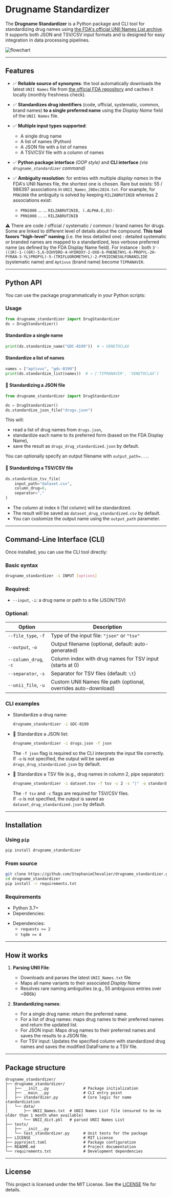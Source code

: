 # Drugname Standardizer

The **Drugname Standardizer** is a Python package and CLI tool for standardizing drug names using [the FDA's official UNII Names List archive](https://precision.fda.gov/uniisearch/archive). It supports both JSON and TSV/CSV input formats and is designed for easy integration in data processing pipelines.

![flowchart](https://raw.githubusercontent.com/StephanieChevalier/drugname_standardizer/main/img/flowchart_alpha.png)

---

## Features

- ✅ **Reliable source of synonyms**: the tool automatically downloads the latest `UNII Names` file from [the official FDA repository](https://precision.fda.gov/uniisearch/archive/latest/UNIIs.zip) and caches it locally (monthly freshness check).

- ✅ **Standardizes drug identifiers** (code, official, systematic, common, brand names) **to a single preferred name** using the *Display Name* field of the `UNII Names` file.

- ✅ **Multiple input types supported**:
   - A single drug name
   - A list of names (Python)
   - A JSON file with a list of names
   - A TSV/CSV file with a column of names

- ✅ **Python package interface** *(OOP style)* and **CLI interface** *(via `drugname_standardizer` command)*

- ✅ **Ambiguity resolution**: for entries with multiple *display names* in the FDA's UNII Names file, the shortest one is chosen. Rare but exists: 55 / 986397 associations in `UNII_Names_20Dec2024.txt`. For example, for `PRN1008` the ambiguity is solved by keeping `RILZABRUTINIB` whereas 2 associations exist:
   - `PRN1008`	...	... `RILZABRUTINIB, (.ALPHA.E,3S)-`
   - `PRN1008`	...	... `RILZABRUTINIB`  

⚠️ There are code / official / systematic / common / brand names for drugs. Some are linked to different level of details about the compound.
**This tool favors "high-level" naming** (i.e. the less detailled one) : detailed systematic or branded names are mapped to a standardized, less verbose preferred name (as defined by the FDA Display Name field). For instance : both `3'-((1R)-1-((6R)-5,6-DIHYDRO-4-HYDROXY-2-OXO-6-PHENETHYL-6-PROPYL-2H-PYRAN-3-YL)PROPYL)-5-(TRIFLUOROMETHYL)-2-PYRIDINESULFONANILIDE` (systematic name) and `Aptivus` (brand name) become `TIPRANAVIR`.

---

## Python API

You can use the package programmatically in your Python scripts:

### Usage

```python
from drugname_standardizer import DrugStandardizer
ds = DrugStandardizer()
```

#### Standardize a single name
```python
print(ds.standardize_name("GDC-0199"))  # → VENETOCLAX
```

#### Standardize a list of names
```python
names = ["aptivus", "gdc-0199"]
print(ds.standardize_list(names))  # → ['TIPRANAVIR', 'VENETOCLAX']
```

#### 📄 Standardizing a JSON file
```python
from drugname_standardizer import DrugStandardizer

ds = DrugStandardizer()
ds.standardize_json_file("drugs.json")
```

This will:

* read a list of drug names from `drugs.json`,
* standardize each name to its preferred form (based on the FDA Display Name),
* save the result as `drugs_drug_standardized.json` by default.

You can optionally specify an output filename with `output_path=...`.

#### 📄 Standardizing a TSV/CSV file

```python
ds.standardize_tsv_file(
    input_path="dataset.csv",
    column_drug=0,
    separator=","
)
```

* The column at index `0` (1st column) will be standardized.
* The result will be saved as `dataset_drug_standardized.csv` by default.
* You can customize the output name using the `output_path` parameter.

---

## Command-Line Interface (CLI)

Once installed, you can use the CLI tool directly:

### Basic syntax

```bash
drugname_standardizer -i INPUT [options]
```

### Required:

* `--input`, `-i`: a drug name or path to a file (JSON/TSV)

### Optional:

| Option                | Description                                                     |
| --------------------- | --------------------------------------------------------------- |
| `--file_type`, `-f`   | Type of the input file: `"json"` or `"tsv"`                     |
| `--output`, `-o`      | Output filename (optional, default: auto-generated)             |
| `--column_drug`, `-c` | Column index with drug names for TSV input (starts at 0)        |
| `--separator`, `-s`   | Separator for TSV files (default: `\t`)                         |
| `--unii_file`, `-u`   | Custom UNII Names file path (optional, overrides auto-download) |

### CLI examples

* Standardize a drug name:

  ```bash
  drugname_standardizer -i GDC-0199
  ```

* 📄 Standardize a JSON list:

  ```bash
  drugname_standardizer -i drugs.json -f json
  ```
  The `-f json` flag is required so the CLI interprets the input file correctly.  
  If `-o` is not specified, the output will be saved as `drugs_drug_standardized.json` by default.

* 📄 Standardize a TSV file (e.g., drug names in column 2, pipe separator):

  ```bash
  drugname_standardizer -i dataset.tsv -f tsv -c 2 -s "|" -o standardized_dataset.tsv
  ```
  The `-f tsv` and `-c` flags are required for TSV/CSV files.  
  If `-o` is not specified, the output is saved as `dataset_drug_standardized.json` by default.

---

## Installation

### Using `pip`

```bash
pip install drugname_standardizer
```

### From source

```bash
git clone https://github.com/StephanieChevalier/drugname_standardizer.git
cd drugname_standardizer
pip install -r requirements.txt
```

### Requirements

* Python 3.7+
* Dependencies:
- Dependencies:
  - `requests >= 2`
  - `tqdm >= 4`

---

## How it works

1. **Parsing UNII File**:

   * Downloads and parses the latest `UNII_Names.txt` file
   * Maps all name variants to their associated *Display Name*
   * Resolves rare naming ambiguities (e.g., 55 ambiguous entries over \~986k)

2. **Standardizing names**:
   * For a single drug name: return the preferred name.
   * For a list of drug names: maps drug names to their preferred names and return the updated list.
   * For JSON input: Maps drug names to their preferred names and saves the results to a JSON file.
   * For TSV input: Updates the specified column with standardized drug names and saves the modified DataFrame to a TSV file.

---

## Package structure

```
drugname_standardizer/
├── drugname_standardizer/
│   ├── __init__.py               # Package initialization
│   ├── __main__.py               # CLI entry point
│   ├── standardizer.py           # Core logic for name standardization
│   └── data/
│       ├── UNII_Names.txt  # UNII Names List file (ensured to be no older than 1 month when available)
│       └── UNII_dict.pkl   # parsed UNII Names List
├── tests/
│   ├── __init__.py               
│   └── test_standardizer.py      # Unit tests for the package
├── LICENSE                       # MIT License
├── pyproject.toml                # Package configuration
├── README.md                     # Project documentation
└── requirements.txt              # Development dependencies
```

---

## License

This project is licensed under the MIT License. See the [LICENSE](https://github.com/StephanieChevalier/drugname_standardizer/blob/main/LICENSE) file for details.
